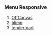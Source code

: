 ### Menu Responsive

1. [OffCanvas](http://offcanvas.vasilis.co/)
2. [blimp](https://www.blimp.gr/)
3. [tendertoart](http://www.tendertoart.com/en/)
